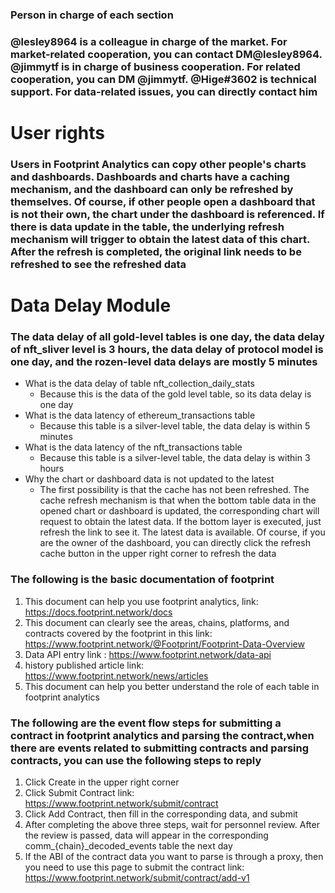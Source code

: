 ### Person in charge of each section
### @lesley8964 is a colleague in charge of the market. For market-related cooperation, you can contact DM@lesley8964. @jimmytf is in charge of business cooperation. For related cooperation, you can DM @jimmytf. @Hige#3602 is technical support. For data-related issues, you can directly contact him

# User rights
### Users in Footprint Analytics can copy other people's charts and dashboards. Dashboards and charts have a caching mechanism, and the dashboard can only be refreshed by themselves. Of course, if other people open a dashboard that is not their own, the chart under the dashboard is referenced. If there is data update in the table, the underlying refresh mechanism will trigger to obtain the latest data of this chart. After the refresh is completed, the original link needs to be refreshed to see the refreshed data

# Data Delay Module
### The data delay of all gold-level tables is one day, the data delay of nft_sliver level is 3 hours, the data delay of protocol model is one day, and the rozen-level data delays are mostly 5 minutes
 - What is the data delay of table nft_collection_daily_stats
    - Because this is the data of the gold level table, so its data delay is one day
 - What is the data latency of ethereum_transactions table 
    - Because this table is a silver-level table, the data delay is within 5 minutes
 - What is the data latency of the nft_transactions table
    - Because this table is a silver-level table, the data delay is within 3 hours
 - Why the chart or dashboard data is not updated to the latest
    - The first possibility is that the cache has not been refreshed. The cache refresh mechanism is that when the bottom table data in the opened chart or dashboard is updated, the corresponding chart will request to obtain the latest data. If the bottom layer is executed, just refresh the link to see it. The latest data is available. Of course, if you are the owner of the dashboard, you can directly click the refresh cache button in the upper right corner to refresh the data

### The following is the basic documentation of footprint
1. This document can help you use footprint analytics, link: https://docs.footprint.network/docs
2. This document can clearly see the areas, chains, platforms, and contracts covered by the footprint in this link: https://www.footprint.network/@Footprint/Footprint-Data-Overview
3. Data API entry link : https://www.footprint.network/data-api
4. history published article link: https://www.footprint.network/news/articles
5. This document can help you better understand the role of each table in footprint analytics


### The following are the event flow steps for submitting a contract in footprint analytics and parsing the contract,when there are events related to submitting contracts and parsing contracts, you can use the following steps to reply
1. Click Create in the upper right corner
2. Click Submit Contract link: https://www.footprint.network/submit/contract
3. Click Add Contract, then fill in the corresponding data, and submit
4. After completing the above three steps, wait for personnel review. After the review is passed, data will appear in the corresponding comm_{chain}_decoded_events table the next day
5. If the ABI of the contract data you want to parse is through a proxy, then you need to use this page to submit the contract link: https://www.footprint.network/submit/contract/add-v1

